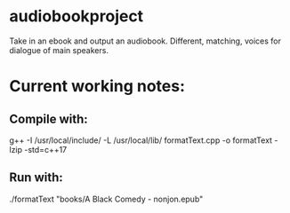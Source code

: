 # audiobookproject
Take in an ebook and output an audiobook. Different, matching, voices for dialogue of main speakers.

# Current working notes:

## Compile with:
g++ -I /usr/local/include/ -L /usr/local/lib/ formatText.cpp -o formatText -lzip -std=c++17

## Run with:
./formatText "books/A Black Comedy - nonjon.epub"
